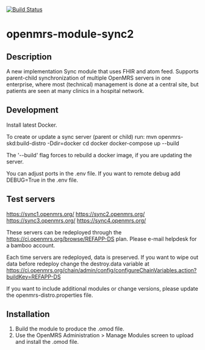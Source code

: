 [![Build Status](https://travis-ci.org/openmrs/openmrs-module-sync2.svg?branch=master)](https://travis-ci.org/openmrs/openmrs-module-sync2)
# openmrs-module-sync2

Description
-----------
A new implementation Sync module that uses FHIR and atom feed. Supports parent-child synchronization of multiple OpenMRS servers in one enterprise, where most (technical) management is done at a central site, but patients are seen at many clinics in a hospital network.

Development
-----------
Install latest Docker.

To create or update a sync server (parent or child) run:
mvn openmrs-skd:build-distro -Ddir=docker
cd docker
docker-compose up --build

The '--build' flag forces to rebuild a docker image, if you are updating the server.

You can adjust ports in the .env file.
If you want to remote debug add DEBUG=True in the .env file.

Test servers
------------
https://sync1.openmrs.org/
https://sync2.openmrs.org/
https://sync3.openmrs.org/
https://sync4.openmrs.org/

These servers can be redeployed through the https://ci.openmrs.org/browse/REFAPP-DS plan. Please e-mail helpdesk for a bamboo account.

Each time servers are redeployed, data is preserved. If you want to wipe out data before redeploy change the destroy.data variable at https://ci.openmrs.org/chain/admin/config/configureChainVariables.action?buildKey=REFAPP-DS

If you want to include additional modules or change versions, please update the openmrs-distro.properties file.

Installation
------------
1. Build the module to produce the .omod file.
2. Use the OpenMRS Administration > Manage Modules screen to upload and install the .omod file.

